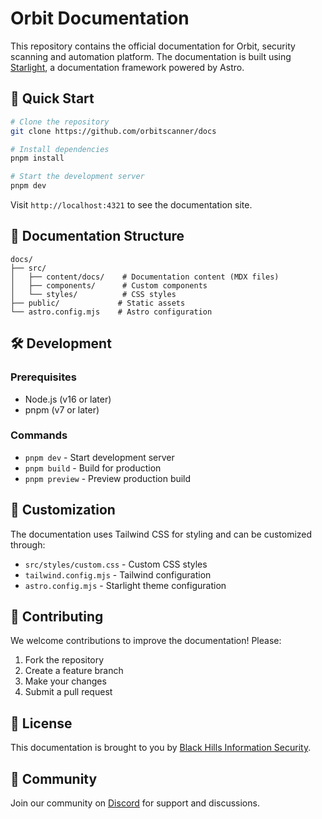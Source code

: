 # Orbit Documentation

This repository contains the official documentation for Orbit, security scanning and automation platform. The documentation is built using [Starlight](https://starlight.astro.build), a documentation framework powered by Astro.

## 🚀 Quick Start

```bash
# Clone the repository
git clone https://github.com/orbitscanner/docs

# Install dependencies
pnpm install

# Start the development server
pnpm dev
```

Visit `http://localhost:4321` to see the documentation site.

## 📖 Documentation Structure

```
docs/
├── src/
│   ├── content/docs/    # Documentation content (MDX files)
│   ├── components/      # Custom components
│   └── styles/          # CSS styles
├── public/             # Static assets
└── astro.config.mjs    # Astro configuration
```

## 🛠️ Development

### Prerequisites
- Node.js (v16 or later)
- pnpm (v7 or later)

### Commands
- `pnpm dev` - Start development server
- `pnpm build` - Build for production
- `pnpm preview` - Preview production build

## 🎨 Customization

The documentation uses Tailwind CSS for styling and can be customized through:
- `src/styles/custom.css` - Custom CSS styles
- `tailwind.config.mjs` - Tailwind configuration
- `astro.config.mjs` - Starlight theme configuration

## 🤝 Contributing

We welcome contributions to improve the documentation! Please:

1. Fork the repository
2. Create a feature branch
3. Make your changes
4. Submit a pull request

## 📝 License

This documentation is brought to you by [Black Hills Information Security](https://www.blackhillsinfosec.com).

## 💬 Community

Join our community on [Discord](https://discord.gg/BHIS) for support and discussions.
